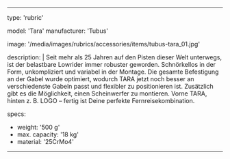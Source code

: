 ---

type: 'rubric'


model: 'Tara'
manufacturer: 'Tubus'

image: '/media/images/rubrics/accessories/items/tubus-tara_01.jpg'

description: |
    Seit mehr als 25 Jahren auf den Pisten dieser Welt unterwegs, ist der belastbare Lowrider immer robuster geworden. Schnörkellos in der Form, unkompliziert und variabel in der Montage. Die gesamte Befestigung an der Gabel wurde optimiert, wodurch TARA jetzt noch besser an verschiedenste Gabeln passt und flexibler zu positionieren ist. Zusätzlich gibt es die Möglichkeit, einen Scheinwerfer zu montieren.
    Vorne TARA, hinten z. B. LOGO – fertig ist Deine perfekte Fernreisekombination.

specs:
  - weight: '500 g'
  - max. capacity: '18 kg'
  - material: '25CrMo4'

---